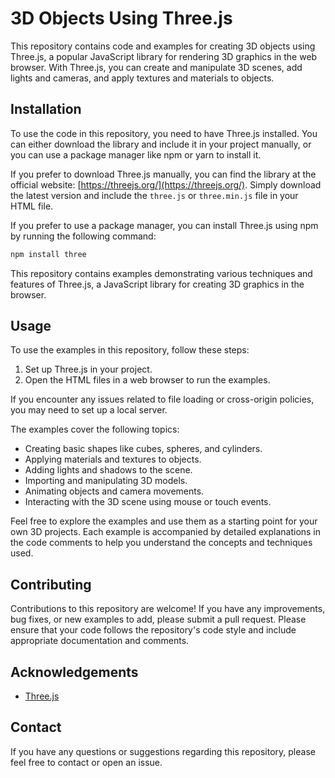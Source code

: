 # 3D Objects Using Three.js

This repository contains code and examples for creating 3D objects using Three.js, a popular JavaScript library for rendering 3D graphics in the web browser. With Three.js, you can create and manipulate 3D scenes, add lights and cameras, and apply textures and materials to objects.

## Installation


To use the code in this repository, you need to have Three.js installed. You can either download the library and include it in your project manually, or you can use a package manager like npm or yarn to install it.

If you prefer to download Three.js manually, you can find the library at the official website: [https://threejs.org/](https://threejs.org/). Simply download the latest version and include the `three.js` or `three.min.js` file in your HTML file.

If you prefer to use a package manager, you can install Three.js using npm by running the following command:

```bash
npm install three
```


This repository contains examples demonstrating various techniques and features of Three.js, a JavaScript library for creating 3D graphics in the browser.

## Usage

To use the examples in this repository, follow these steps:

1. Set up Three.js in your project.
2. Open the HTML files in a web browser to run the examples.

If you encounter any issues related to file loading or cross-origin policies, you may need to set up a local server.

The examples cover the following topics:

- Creating basic shapes like cubes, spheres, and cylinders.
- Applying materials and textures to objects.
- Adding lights and shadows to the scene.
- Importing and manipulating 3D models.
- Animating objects and camera movements.
- Interacting with the 3D scene using mouse or touch events.

Feel free to explore the examples and use them as a starting point for your own 3D projects. Each example is accompanied by detailed explanations in the code comments to help you understand the concepts and techniques used.

## Contributing

Contributions to this repository are welcome! If you have any improvements, bug fixes, or new examples to add, please submit a pull request. Please ensure that your code follows the repository's code style and include appropriate documentation and comments.


## Acknowledgements

- [Three.js](https://threejs.org/)

## Contact

If you have any questions or suggestions regarding this repository, please feel free to contact or open an issue.
